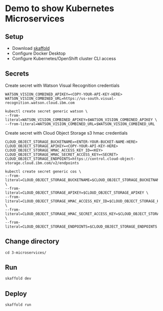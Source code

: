 # Demo to show Kubernetes Microservices

## Setup
- Download [skaffold](https://skaffold.dev/)
- Configure Docker Desktop
- Configure Kubernetes/OpenShift cluster CLI access

## Secrets
Create secret with Watson Visual Recognition credentials
```
WATSON_VISION_COMBINED_APIKEY=<COPY-YOUR-API-KEY-HERE>
WATSON_VISION_COMBINED_URL=https://us-south.visual-recognition.watson.cloud.ibm.com
```
```
kubectl create secret generic watson \
--from-literal=WATSON_VISION_COMBINED_APIKEY=$WATSON_VISION_COMBINED_APIKEY \
--from-literal=WATSON_VISION_COMBINED_URL=$WATSON_VISION_COMBINED_URL
```

Create secret with Cloud Object Storage s3 hmac credentials
```
CLOUD_OBJECT_STORAGE_BUCKETNAME=<ENTER-YOUR-BUCKET-NAME-HERE>
CLOUD_OBJECT_STORAGE_APIKEY=<COPY-YOUR-API-KEY-HERE>
CLOUD_OBJECT_STORAGE_HMAC_ACCESS_KEY_ID=<KEY>
CLOUD_OBJECT_STORAGE_HMAC_SECRET_ACCESS_KEY=<SECRET>
CLOUD_OBJECT_STORAGE_ENDPOINTS=https://control.cloud-object-storage.cloud.ibm.com/v2/endpoints
```

```
kubectl create secret generic cos \
--from-literal=CLOUD_OBJECT_STORAGE_BUCKETNAME=$CLOUD_OBJECT_STORAGE_BUCKETNAME \
--from-literal=CLOUD_OBJECT_STORAGE_APIKEY=$CLOUD_OBJECT_STORAGE_APIKEY \
--from-literal=CLOUD_OBJECT_STORAGE_HMAC_ACCESS_KEY_ID=$CLOUD_OBJECT_STORAGE_HMAC_ACCESS_KEY_ID \
--from-literal=CLOUD_OBJECT_STORAGE_HMAC_SECRET_ACCESS_KEY=$CLOUD_OBJECT_STORAGE_HMAC_SECRET_ACCESS_KEY \
--from-literal=CLOUD_OBJECT_STORAGE_ENDPOINTS=$CLOUD_OBJECT_STORAGE_ENDPOINTS
```

## Change directory
```
cd 3-microservices/
```

## Run
```bash
skaffold dev
```

## Deploy
```bash
skaffold run
```
